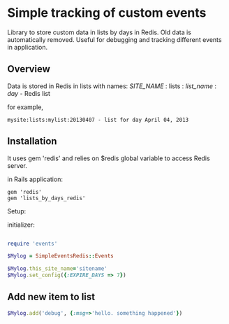 # Simple tracking of custom events


Library to store custom data in lists by days in Redis.
Old data is automatically removed.
Useful for debugging and tracking different events in application.


## Overview
Data is stored in Redis in lists with names:
_SITE_NAME_ : lists : _list_name_ : _day_ - Redis list

for example,

    mysite:lists:mylist:20130407 - list for day April 04, 2013


## Installation

It uses gem 'redis' and relies on $redis global variable to access Redis server.

in Rails application:

    gem 'redis'
    gem 'lists_by_days_redis'



Setup:

initializer:

```ruby

require 'events'

$Mylog = SimpleEventsRedis::Events

$Mylog.this_site_name='sitename'
$Mylog.set_config({:EXPIRE_DAYS => 7})
```


## Add new item to list

```ruby
$Mylog.add('debug', {:msg=>'hello. something happened'})
```



